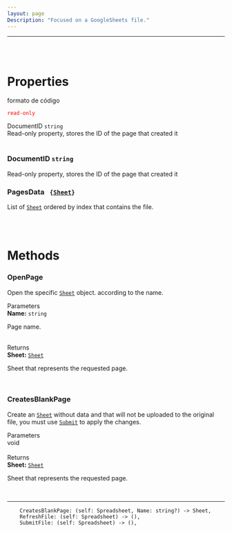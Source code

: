 ```yaml
---
layout: page
Description: "Focused on a GoogleSheets file."
---
```

___

<br>
<br>


# Properties
<span class="readonly">formato de código</span>


<code><span style="color:red">read-only
</span></code>



<div class="top">
  DocumentID <code>string</code>
</div>
<div class="info">
  Read-only property, stores the ID of the page that created it
</div> <br>

### DocumentID `string`
Read-only property, stores the ID of the page that created it

### PagesData <code> {[Sheet](Sheet.md)} </code>
List of [`Sheet`](Sheet.md) ordered by index that contains the file.

<br>
<br>

# Methods

### OpenPage
Open the specific [`Sheet`](Sheet.md) object. according to the name. 

<div class="top"> Parameters </div>
<div class="info">
  <b>Name:</b> <code>string</code>
  
  Page name.
</div> <br>

<div class="top"> Returns </div>
<div class="info">
  <b>Sheet:</b> <code><a href="Sheet.md">Sheet</a></code>

  Sheet that represents the requested page.
</div> <br>

### CreatesBlankPage
Create an [`Sheet`](Sheet.md) without data and that will not be uploaded to the original file, you must use [`Submit`](Sheet.md) to apply the changes.

<div class="top"> Parameters </div>
<div class="info">
  void
</div> <br>

<div class="top"> Returns </div>
<div class="info">
  <b>Sheet:</b> <code><a href="Sheet.md">Sheet</a></code>

  Sheet that represents the requested page.
</div> <br>





___

        CreatesBlankPage: (self: Spreadsheet, Name: string?) -> Sheet,
        RefreshFile: (self: Spreadsheet) -> (),
        SubmitFile: (self: Spreadsheet) -> (),